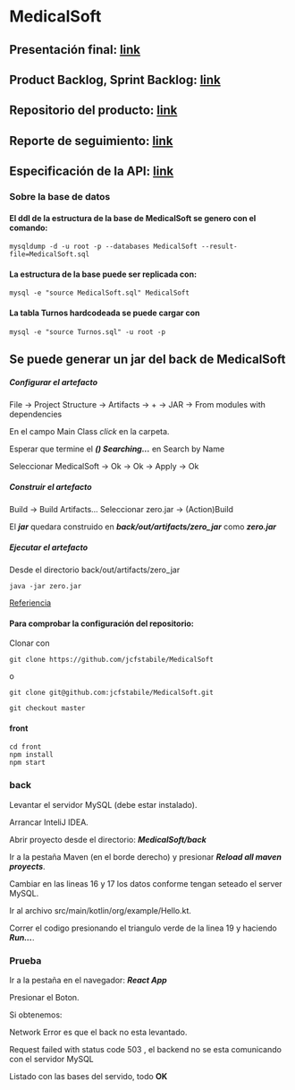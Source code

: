# MedicalSoft

## Presentación final: [link](https://docs.google.com/presentation/d/1SpNeiqLakg86zmmXF9b6v7HteZD1OoL8K3xFB1IqntM/edit#slide=id.p)

## Product Backlog, Sprint Backlog: [link](https://trello.com/b/4xbNYNMN/medicalsoft)

## Repositorio del producto: [link](https://github.com/jcfstabile/MedicalSoft)

## Reporte de seguimiento: [link](https://docs.google.com/document/d/1i-_3sovV7Rmn_SwQJ19DVCtSBIEqLHWkhMZj2OwJzPw/edit)

## Especificación de la API: [link](https://docs.google.com/document/d/1glaYFCfceoM3HE6bfgwl7qtiwr7uXV32EJqgvb2f75g/edit)



### Sobre la base de datos

#### El ddl de la estructura de la base de MedicalSoft se genero con el comando:

```
mysqldump -d -u root -p --databases MedicalSoft --result-file=MedicalSoft.sql
```

#### La estructura de la base puede ser replicada con:

```
mysql -e "source MedicalSoft.sql" MedicalSoft
```

#### La tabla Turnos hardcodeada se puede cargar con

```
mysql -e "source Turnos.sql" -u root -p
```


## Se puede generar un jar del back de MedicalSoft



##### Configurar el artefacto

File -> Project Structure -> Artifacts -> + -> JAR -> From modules with dependencies

En el campo Main Class _click_ en la carpeta.

Esperar que termine el ***() Searching...*** en Search by Name

Seleccionar MedicalSoft -> Ok -> Ok -> Apply -> Ok

##### Construir el artefacto

Build -> Build Artifacts...
Seleccionar zero.jar -> (Action)Build

El ***jar*** quedara construido en ***back/out/artifacts/zero_jar*** como ***zero.jar***

##### Ejecutar el artefacto

Desde el directorio back/out/artifacts/zero_jar

```
java -jar zero.jar
```


[Referiencia](https://www.jetbrains.com/help/idea/compiling-applications.html#package_into_jar)

#### Para comprobar la configuración del repositorio:

Clonar con

```
git clone https://github.com/jcfstabile/MedicalSoft
```
o
```
git clone git@github.com:jcfstabile/MedicalSoft.git
```

```
git checkout master
```

#### front

```
cd front
npm install
npm start
```

### back

Levantar el servidor MySQL (debe estar instalado).

Arrancar InteliJ IDEA.

Abrir proyecto desde el directorio: _**MedicalSoft/back**_

Ir a la pestaña Maven (en el borde derecho) y presionar _**Reload all maven proyects**_.

Cambiar en las lineas 16 y 17 los datos conforme tengan seteado el server MySQL.

Ir al archivo src/main/kotlin/org/example/Hello.kt.

Correr el codigo presionando el triangulo verde de la linea 19 y haciendo _**Run...**_.

### Prueba

Ir a la pestaña en el navegador: _**React App**_

Presionar el Boton.

Si obtenemos:

Network Error es que el back no esta levantado.

Request failed with status code 503 , el backend no se esta comunicando con el servidor MySQL

Listado con las bases del servido, todo **OK**

